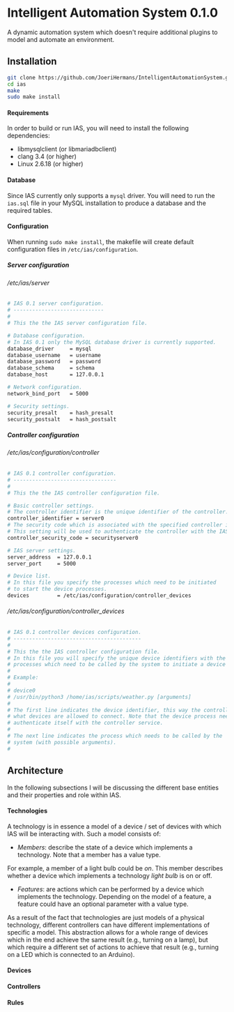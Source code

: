 Intelligent Automation System 0.1.0
===================================

A dynamic automation system which doesn't require additional plugins to model
and automate an environment.

Installation
------------

```sh
git clone https://github.com/JoeriHermans/IntelligentAutomationSystem.git ias
cd ias
make
sudo make install
```

#### Requirements

In order to build or run IAS, you will need to install the following dependencies:
- libmysqlclient (or libmariadbclient)
- clang 3.4 (or higher)
- Linux 2.6.18 (or higher)

#### Database

Since IAS currently only supports a `mysql` driver. You will need to run the
`ias.sql` file in your MySQL installation to produce a database and the
required tables.

#### Configuration

When running `sudo make install`, the makefile will create default configuration files in `/etc/ias/configuration`.

##### Server configuration

###### /etc/ias/server

```sh
# IAS 0.1 server configuration.
# -----------------------------
#
# This the the IAS server configuration file.

# Database configuration.
# In IAS 0.1 only the MySQL database driver is currently supported.
database_driver     = mysql
database_username   = username
database_password   = password
database_schema     = schema
database_host       = 127.0.0.1

# Network configuration.
network_bind_port   = 5000

# Security settings.
security_presalt    = hash_presalt
security_postsalt   = hash_postsalt
```

##### Controller configuration

###### /etc/ias/configuration/controller

```sh
# IAS 0.1 controller configuration.
# ---------------------------------
#
# This the the IAS controller configuration file.

# Basic controller settings.
# The controller identifier is the unique identifier of the controller.
controller_identifier = server0
# The security code which is associated with the specified controller identifier.
# This setting will be used to authenticate the controller with the IAS server.
controller_security_code = securityserver0

# IAS server settings.
server_address  = 127.0.0.1
server_port     = 5000

# Device list.
# In this file you specify the processes which need to be initiated
# to start the device processes.
devices         = /etc/ias/configuration/controller_devices

```

###### /etc/ias/configuration/controller_devices

```sh
# IAS 0.1 controller devices configuration.
# -----------------------------------------
#
# This the the IAS controller configuration file.
# In this file you will specify the unique device identifiers with the
# processes which need to be called by the system to initiate a device process.
#
# Example:
#
# device0
# /usr/bin/python3 /home/ias/scripts/weather.py [arguments]
#
# The first line indicates the device identifier, this way the controller knows
# what devices are allowed to connect. Note that the device process needs to
# authenticate itself with the controller service.
#
# The next line indicates the process which needs to be called by the
# system (with possible arguments).
#
```

Architecture
------------

In the following subsections I will be discussing the different base entities
and their properties and role within IAS.

#### Technologies

A technology is in essence a model of a device / set of devices with which IAS
will be interacting with. Such a model consists of:

- _Members_: describe the state of a device which implements a technology. Note
that a member has a value type. 

 For example, a member of a light bulb could be
 _on_. This member describes whether a device which implements a technology 
 _light bulb_ is on or off.

- _Features_: are actions which can be performed by a device which implements the technology. Depending on the model of a feature, a feature could have an optional parameter with a value type.

As a result of the fact that technologies are just models of a physical technology, different controllers can have different implementations of specific a model. This abstraction allows for a whole range of devices which in the end achieve the same result (e.g., turning on a lamp), but which require a different set of actions to achieve that result (e.g., turning on a LED which is connected to an Arduino). 

#### Devices

#### Controllers

#### Rules